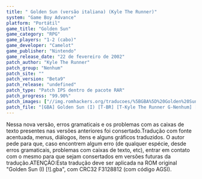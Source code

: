 ```yaml
---
title: " Golden Sun (versão italiana) (Kyle The Runner)"
system: "Game Boy Advance"
platform: "Portátil"
game_title: "Golden Sun"
game_category: "RPG"
game_players: "1-2 (cabo)"
game_developer: "Camelot"
game_publisher: "Nintendo"
game_release_date: "22 de fevereiro de 2002"
patch_author: "Kyle The Runner"
patch_group: "Nenhum"
patch_site: ""
patch_version: "Beta9"
patch_release: "undefined"
patch_type: "Patch IPS dentro de pacote RAR"
patch_progress: "99.90%"
patch_images: ["//img.romhackers.org/traducoes/%5BGBA%5D%20Golden%20Sun%20%2528I%2529%20-%20Kyle%20The%20Runner%20-%20Beta8%20-%201.png","//img.romhackers.org/traducoes/%5BGBA%5D%20Golden%20Sun%20%2528I%2529%20-%20Kyle%20The%20Runner%20-%20Beta8%20-%202.png","//img.romhackers.org/traducoes/%5BGBA%5D%20Golden%20Sun%20%2528I%2529%20-%20Kyle%20The%20Runner%20-%20Beta8%20-%203.png"]
patch_file: "[GBA] Golden Sun (I) [T-BR] [T-Kyle The Runner G-Nenhum] [V-Beta9 A-2015].rar"
---
```

Nessa nova versão, erros gramaticais e os problemas com as caixas de texto presentes nas versões anteriores foi consertado.Tradução com fonte acentuada, menus, diálogos, itens e alguns gráficos traduzidos. O autor pede para que, caso encontrem algum erro (de qualquer espécie, desde erros gramaticais, problemas com caixas de texto, etc), entrar em contato com o mesmo para que sejam consertados em versões futuras da tradução.ATENÇÃO:Esta tradução deve ser aplicada na ROM original "Golden Sun (I) [!].gba", com CRC32 F3128812 (com código AGSI).
